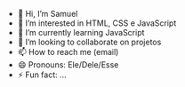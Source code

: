 - 👋 Hi, I’m Samuel
- 👀 I’m interested in HTML, CSS e JavaScript
- 🌱 I’m currently learning JavaScript
- 💞️ I’m looking to collaborate on projetos
- 📫 How to reach me (email)
- 😄 Pronouns: Ele/Dele/Esse
- ⚡ Fun fact: ...

<!---
devsamuel758/devsamuel758 is a ✨ special ✨ repository because its `README.md` (this file) appears on your GitHub profile.
You can click the Preview link to take a look at your changes.
--->
